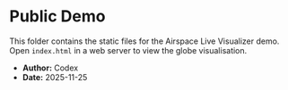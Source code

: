 # Public Demo

This folder contains the static files for the Airspace Live Visualizer demo.
Open `index.html` in a web server to view the globe visualisation.

- **Author:** Codex
- **Date:** 2025-11-25
